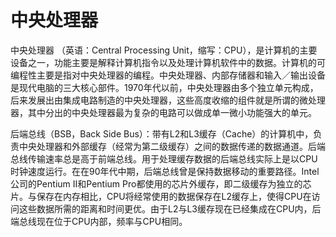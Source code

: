 # 中央处理器

中央处理器 （英语：Central Processing Unit，缩写：CPU），是计算机的主要设备之一，功能主要是解释计算机指令以及处理计算机软件中的数据。计算机的可编程性主要是指对中央处理器的编程。中央处理器、内部存储器和输入／输出设备是现代电脑的三大核心部件。1970年代以前，中央处理器由多个独立单元构成，后来发展出由集成电路制造的中央处理器，这些高度收缩的组件就是所谓的微处理器，其中分出的中央处理器最为复杂的电路可以做成单一微小功能强大的单元。

后端总线（BSB，Back Side Bus）：带有L2和L3缓存（Cache）的计算机中，负责中央处理器和外部缓存（经常为第二级缓存）之间的数据传递的数据通道。后端总线传输速率总是高于前端总线。用于处理缓存数据的后端总线实际上是以CPU时钟速度运行。在在90年代中期，后端总线曾是保持数据移动的重要路径。Intel公司的Pentium II和Pentium Pro都使用的芯片外缓存，即二级缓存为独立的芯片。与保存在内存相比，CPU将经常使用的数据保存在L2缓存上，使得CPU在访问这些数据所需的距离和时间更优。由于L2与L3缓存现在已经集成在CPU内，后端总线现在位于CPU内部，频率与CPU相同。